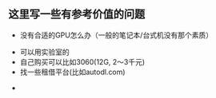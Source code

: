 ## 这里写一些有参考价值的问题
* 没有合适的GPU怎么办（一般的笔记本/台式机没有那个素质）
- 可以用实验室的
- 自己购买可以比如3060(12G, 2～3千元)
- 找一些租借平台(比如autodl.com)

* 